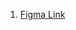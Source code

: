 1. [Figma Link](https://www.figma.com/design/fKGjrOqR6nJe6LYJopGCZ8/%5BCDP%5D-Home-Task-%E2%80%93-React-v1?node-id=0-1&node-type=canvas&t=3qab9fApk1C8RVpq-0)
